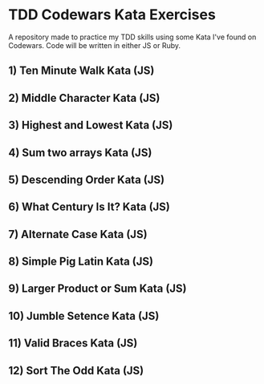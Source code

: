 # TDD Codewars Kata Exercises

A repository made to practice my TDD skills using some Kata I've found on Codewars. Code will be written in either JS or Ruby.

## 1) Ten Minute Walk Kata (JS)

## 2) Middle Character Kata (JS)

## 3) Highest and Lowest Kata (JS)

## 4) Sum two arrays Kata (JS)

## 5) Descending Order Kata (JS)

## 6) What Century Is It? Kata (JS)

## 7) Alternate Case Kata (JS)

## 8) Simple Pig Latin Kata (JS)

## 9) Larger Product or Sum Kata (JS)

## 10) Jumble Setence Kata (JS)

## 11) Valid Braces Kata (JS)

## 12) Sort The Odd Kata (JS)

